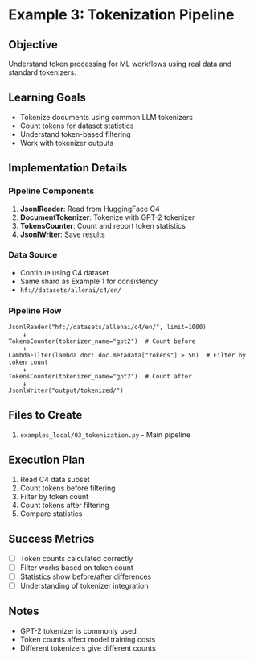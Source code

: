 # Example 3: Tokenization Pipeline

## Objective
Understand token processing for ML workflows using real data and standard tokenizers.

## Learning Goals
- Tokenize documents using common LLM tokenizers
- Count tokens for dataset statistics
- Understand token-based filtering
- Work with tokenizer outputs

## Implementation Details

### Pipeline Components
1. **JsonlReader**: Read from HuggingFace C4
2. **DocumentTokenizer**: Tokenize with GPT-2 tokenizer
3. **TokensCounter**: Count and report token statistics
4. **JsonlWriter**: Save results

### Data Source
- Continue using C4 dataset
- Same shard as Example 1 for consistency
- `hf://datasets/allenai/c4/en/`

### Pipeline Flow
```
JsonlReader("hf://datasets/allenai/c4/en/", limit=1000)
    ↓
TokensCounter(tokenizer_name="gpt2")  # Count before
    ↓
LambdaFilter(lambda doc: doc.metadata["tokens"] > 50)  # Filter by token count
    ↓
TokensCounter(tokenizer_name="gpt2")  # Count after
    ↓
JsonlWriter("output/tokenized/")
```

## Files to Create
1. `examples_local/03_tokenization.py` - Main pipeline

## Execution Plan
1. Read C4 data subset
2. Count tokens before filtering
3. Filter by token count
4. Count tokens after filtering
5. Compare statistics

## Success Metrics
- [ ] Token counts calculated correctly
- [ ] Filter works based on token count
- [ ] Statistics show before/after differences
- [ ] Understanding of tokenizer integration

## Notes
- GPT-2 tokenizer is commonly used
- Token counts affect model training costs
- Different tokenizers give different counts